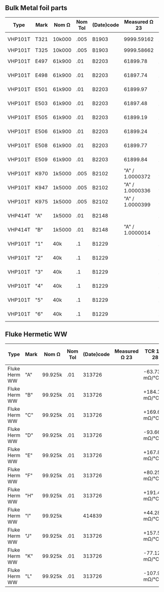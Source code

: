 
## Bulk Metal foil parts
| Type    | Mark  | Nom Ω   | Nom Tol |(Date)code| Measured Ω 23  | TCR 18-28 | Zero TCR at | Note    |
| ------- | ----  | ------- | ------- | -------- | -------------- | --------- | ----------- |---------|
| VHP101T | T321  | 10k000  |  .005   | B1903    |  9999.59162    | -2.6mΩ/°C |             |         |
| VHP101T | T325  | 10k000  |  .005   | B1903    |  9999.58662    | -4mΩ/°C   |             |         |
| VHP101T | E497  | 61k900  |  .01    | B2203    |    61899.78    | +10.6mΩ/°C|             |Used for Hamon Divider|
| VHP101T | E498  | 61k900  |  .01    | B2203    |    61897.74    | +7.1mΩ/°C |             |Used for Hamon Divider|
| VHP101T | E501  | 61k900  |  .01    | B2203    |    61899.97    | -17.7mΩ/°C|             |         |
| VHP101T | E503  | 61k900  |  .01    | B2203    |    61897.48    | +14.6mΩ/°C|             |Used for Hamon Divider|
| VHP101T | E505  | 61k900  |  .01    | B2203    |    61899.19    | -3.8mΩ/°C |             |         |
| VHP101T | E506  | 61k900  |  .01    | B2203    |    61899.24    | +2.3mΩ/°C |             |Used for Hamon Divider|
| VHP101T | E508  | 61k900  |  .01    | B2203    |    61899.77    | 0 ?!      | 21.6°C      |Used for Hamon Divider|
| VHP101T | E509  | 61k900  |  .01    | B2203    |    61899.84    | +2.0mΩ/°C |             |Used for Hamon Divider|
| VHP101T | K970  | 1k5000  |  .005   | B2102    |"A" / 1.0000372 |-1.08mΩ/°C |             |Y40781k50000V9L|
| VHP101T | K947  | 1k5000  |  .005   | B2102    |"A" / 1.0000336 |-1.67mΩ/°C |             |Y40781k50000V9L|
| VHP101T | K975  | 1k5000  |  .005   | B2102    |"A" / 1.0000399 |-0.96mΩ/°C |             |Y40781k50000V9L|
| VHP414T | "A"   | 1k5000  |  .01    | B2148    |                |-0.84mΩ/°C |             |Y00251K50000T9L|
| VHP414T | "B"   | 1k5000  |  .01    | B2148    |"A" / 1.0000014 |-1.28mΩ/°C |             |Y00251K50000T9L|
| VHP101T | "1"   | 40k     |  .1     | B1229    |                |+36.1mΩ/°C |             |signs of abuse, from hifi-szjxic|
| VHP101T | "2"   | 40k     |  .1     | B1229    |                |+30.5mΩ/°C |             |from hifi-szjxic|
| VHP101T | "3"   | 40k     |  .1     | B1229    |                |+27.3mΩ/°C |             |used for 10kΩ box, from hifi-szjxic|
| VHP101T | "4"   | 40k     |  .1     | B1229    |                |-10.2mΩ/°C |             |used for 10kΩ box, from hifi-szjxic|
| VHP101T | "5"   | 40k     |  .1     | B1229    |                |+17.0mΩ/°C |             |used for 10kΩ box, from hifi-szjxic|
| VHP101T | "6"   | 40k     |  .1     | B1229    |                |+27.4mΩ/°C |             |used for 10kΩ box, from hifi-szjxic|

## Fluke Hermetic WW
| Type    | Mark  | Nom Ω   | Nom Tol |(Date)code| Measured Ω 23  | TCR 18-28 | Zero TCR at | Note    |
| ------- | ----  | ------- | ------- | -------- | -------------- | --------- | ----------- |---------|
| Fluke Herm WW |"A"|99.925k|  .01    | 313726   |                |-63.7351 mΩ/°C |         | N1.5 S5 |
| Fluke Herm WW |"B"|99.925k|  .01    | 313726   |                |+184.184 mΩ/°C |         | P3.0 U4 |
| Fluke Herm WW |"C"|99.925k|  .01    | 313726   |                |+169.658 mΩ/°C |         | M5 P2.0 |
| Fluke Herm WW |"D"|99.925k|  .01    | 313726   |                |-93.6640 mΩ/°C |         | N1.5 S5 |
| Fluke Herm WW |"E"|99.925k|  .01    | 313726   |                |+167.877 mΩ/°C |         | M5 P2.0 |
| Fluke Herm WW |"F"|99.925k|  .01    | 313726   |                |+80.2560 mΩ/°C |         | P0.5 B4 |
| Fluke Herm WW |"H"|99.925k|  .01    | 313726   |                |+191.493 mΩ/°C |         | P2.0 U4 |
| Fluke Herm WW |"I"|99.925k|         | 414839   |                |+44.2897 mΩ/°C |         | EL1P0.50 A82 |
| Fluke Herm WW |"J"|99.925k|  .01    | 313726   |                |+157.565 mΩ/°C |         | M5 P2.0 |
| Fluke Herm WW |"K"|99.925k|  .01    | 313726   |                |-77.1292 mΩ/°C |         | N1.5 S5 |
| Fluke Herm WW |"L"|99.925k|  .01    | 313726   |                |-107.949 mΩ/°C |         | N1.5 S5 |